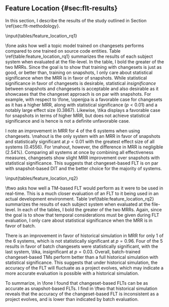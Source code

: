 ## Feature Location {#sec:flt-results}

In this section, I describe the results of the study outlined in Section
\ref{sec:flt-methodology}.

\input{tables/feature_location_rq1}

\fone asks how well a topic model trained on changesets performs compared to
one trained on source code entities.  Table \ref{table:feature_location_rq1}
summarizes the results of each subject system when evaluated at the file-level.
In the table, I bold the greater of the two MRRs.  Since the goal is to
show that training with changesets is just as good, or better than, training on
snapshots, I only care about statistical significance when the MRR is in favor
of snapshots.  While statistical significance in favor of changesets is
desirable, statistical *insignificance* between snapshots and
changesets is acceptable and also desirable as it showcases that the changeset
approach is on par with snapshots.  For example, with respect to \fone,
\openjpa is a favorable case for changesets as it has a higher MRR, along with
statistical significance ($p < 0.01$) and a notably large effect size
($0.3867$).  Likewise, \tika displays a favorable case for snapshots in terms
of higher MRR, but does not achieve statistical significance and is hence is
not a definite unfavorable case.

I note an improvement in MRR for 4 of the 6 systems when using changesets.
\mahout is the only system with an MRR in favor of snapshots and statistically
significant at $p < 0.01$ with the greatest effect size of all systems
($0.4556$).  For \mahout, however, the difference in MRR is negligible (2.54%).
Comparing all systems at once by combining all effectiveness measures,
changesets show slight MRR improvement over snapshots with statistical
significance.  This suggests that changeset-based FLT is on par with
snapshot-based DIT and the better choice for the majority of systems.

\input{tables/feature_location_rq2}

\ftwo asks how well a TM-based FLT would perform as it were to be used in
real-time.  This is a much closer evaluation of an FLT to it being used in an
actual development environment.  Table \ref{table:feature_location_rq2}
summarizes the results of each subject system when evaluated at the file-level.
In each of the tables, I bold the greater of the two MRRs.  Again, since the
goal is to show that temporal considerations must be given during FLT
evaluation, I only care about statistical significance when the MRR is in
favor of batch.

There is an improvement in favor of historical simulation in MRR for only 1 of
the 6 systems, which is not statistically significant at $p=0.96$.  Four of the
5 results in favor of batch changesets were statistically significant, with the
last system, \tika, insignificant at $p=0.03$.  Overall, batch-trained
changeset-based TMs perform better than a full historical simulation with
statistical significance.  This suggests that under historical simulation, the
accuracy of the FLT will fluctuate as a project evolves, which may indicate a
more accurate evaluation is possible with a historical simulation.

To summarize, in \fone I found that changeset-based FLTs can be as accurate
as snapshot-based FLTs.  I find in \ftwo that historical simulation reveals
that the accuracy of the changeset-based FLT is inconsistent as a project
evolves, and is lower than indicated by batch evaluation.
